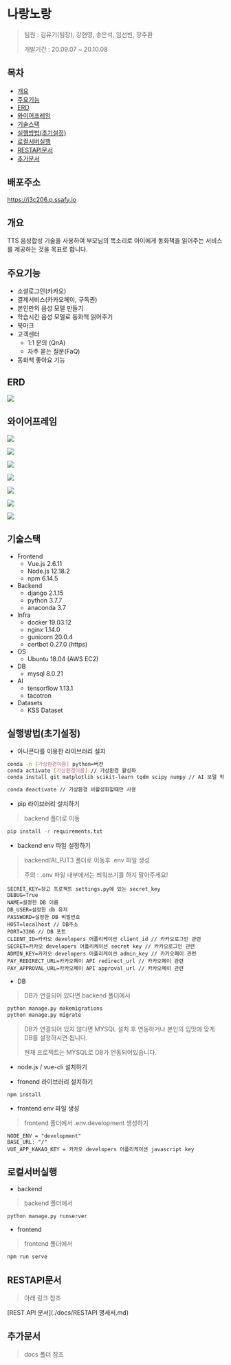 # 나랑노랑

> 팀원 : 김유기(팀장), 강현영, 송은석, 임선빈, 장주환
>
> 개발기간 : 20.09.07 ~ 20.10.08



## 목차

- [개요](#개요)
- [주요기능](#주요기능)
- [ERD](#ERD)
- [와이어프레임](#와이어프레임)
- [기술스택](#기술스택)
- [실행방법(초기설정)](#실행방법(초기설정))
- [로컬서버실행](#로컬서버실행)
- [RESTAPI문서](#RESTAPI문서)
- [추가문서](#추가문서)



## 배포주소

https://j3c206.p.ssafy.io



## 개요

TTS 음성합성 기술을 사용하여 부모님의 목소리로 아이에게 동화책을 읽어주는 서비스를 제공하는 것을 목표로 합니다.



## 주요기능
* 소셜로그인(카카오)
* 결제서비스(카카오페이, 구독권)
* 본인만의 음성 모델 만들기
* 학습시킨 음성 모델로 동화책 읽어주기
* 북마크
* 고객센터
  * 1:1 문의 (QnA)
  * 자주 묻는 질문(FaQ)
* 동화책 좋아요 기능



## ERD

![](./docs/image/erd.png)



## 와이어프레임

![](./docs/image/image-20200915173741238.png)

![](./docs/image/image-20200915173804294.png)

![](./docs/image/image-20200915173841020.png)

![](./docs/image/image-20200915173912559.png)

![](./docs/image/image-20200915174003480.png)

![](./docs/image/image-20200915174036842.png)

![](./docs/image/image-20200915174058231.png)



## 기술스택

* Frontend
  * Vue.js 2.6.11
  * Node.js 12.18.2
  * npm 6.14.5
* Backend
  * django 2.1.15
  * python 3.7.7
  * anaconda 3.7
* Infra
  * docker 19.03.12
  * nginx 1.14.0
  * gunicorn 20.0.4
  * certbot 0.27.0 (https)
* OS
  * Ubuntu 18.04 (AWS EC2)
* DB 
  * mysql 8.0.21
* AI
  * tensorflow 1.13.1
  * tacotron
* Datasets
  * KSS Dataset



## 실행방법(초기설정)

- 아나콘다를 이용한 라이브러리 설치

```bash
conda -n [가상환경이름] python=버전
conda activate [가상환경이름] // 가상환경 활성화
conda install git matplotlib scikit-learn tqdm scipy numpy // AI 모델 학습을 위한 라이브러리

conda deactivate // 가상환경 비활성화할때만 사용
```



- pip 라이브러리 설치하기

> backend 폴더로 이동

```bash
pip install -r requirements.txt
```



- backend env 파일 설정하기

> backend/AI_PJT3 폴더로 이동후 .env 파일 생성
>
> 주의 : .env 파일 내부에서는 띄워쓰기를 하지 말아주세요!

```.env
SECRET_KEY=장고 프로젝트 settings.py에 있는 secret_key
DEBUG=True
NAME=설정한 DB 이름
DB_USER=설정한 db 유저
PASSWORD=설정한 DB 비밀번호
HOST=localhost // DB주소 
PORT=3306 // DB 포트
CLIENT_ID=카카오 developers 어플리케이션 client_id // 카카오로그인 관련
SECRET=카카오 developers 어플리케이션 secret key // 카카오로그인 관련
ADMIN_KEY=카카오 developers 어플리케이션 admin_key // 카카오페이 관련
PAY_REDIRECT_URL=카카오페이 API redirect_url // 카카오페이 관련 
PAY_APPROVAL_URL=카카오페이 API approval_url // 카카오페이 관련
```



- DB

> DB가 연결되어 있다면 backend 폴더에서

```bash
python manage.py makemigrations
python manage.py migrate
```

> DB가 연결되어 있지 않다면 MYSQL 설치 후 연동하거나 본인의 입맛에 맞게 DB를 설정하시면 됩니다.
>
> 현재 프로젝트는 MYSQL로 DB가 연동되어있습니다.



- node.js / vue-cli 설치하기

- fronend 라이브러리 설치하기

```
npm install 
```



- frontend env 파일 생성

> frontend 폴더에서 .env.development 생성하기

```.env.development
NODE_ENV = "development"
BASE_URL: "/"
VUE_APP_KAKAO_KEY = 카카오 developers 어플리케이션 javascript key
```



## 로컬서버실행

- backend

> backend 폴더에서

```bash
python manage.py runserver
```



- frontend

> frontend 폴더에서

```bash
npm run serve
```



## RESTAPI문서

> 아래 링크 참조

[REST API 문서](./docs/RESTAPI 명세서.md)



## 추가문서

> docs 폴더 참조